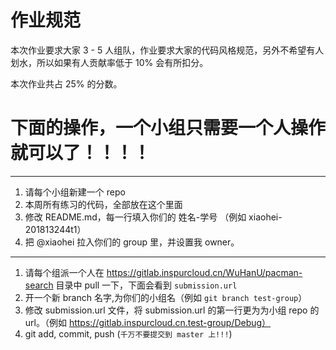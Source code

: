 # 作业规范


本次作业要求大家 3 - 5 人组队，作业要求大家的代码风格规范，另外不希望有人划水，所以如果有人贡献率低于 10% 会有所扣分。

本次作业共占 25% 的分数。


# 下面的操作，一个小组只需要一个人操作就可以了！！！！


---

1. 请每个小组新建一个 repo
2. 本周所有练习的代码，全部放在这个里面
3. 修改 README.md，每一行填入你们的 姓名-学号 （例如 xiaohei-201813244t1）
4. 把 @xiaohei 拉入你们的 group 里，并设置我 owner。

---


1. 请每个组派一个人在 https://gitlab.inspurcloud.cn/WuHanU/pacman-search 目录中 pull 一下，下面会看到 `submission.url`
2. 开一个新 branch 名字,为你们的小组名（例如 `git branch test-group`）  
4. 修改 submission.url 文件，将 submission.url 的第一行更为为小组 repo 的 url。（例如 https://gitlab.inspurcloud.cn.test-group/Debug）
5. git add, commit, push (`千万不要提交到 master 上!!!`)


